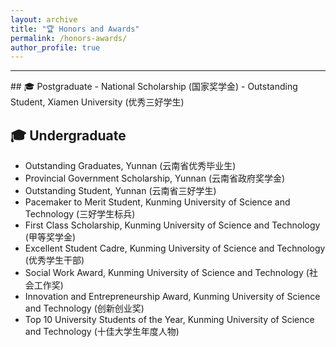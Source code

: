 ```yaml
---
layout: archive
title: "🏆 Honors and Awards"
permalink: /honors-awards/
author_profile: true
---
```

<hr>
## 🎓 Postgraduate
- National Scholarship (国家奖学金)
- Outstanding Student, Xiamen University (优秀三好学生)

## 🎓 Undergraduate
- Outstanding Graduates, Yunnan (云南省优秀毕业生)
- Provincial Government Scholarship, Yunnan (云南省政府奖学金)
- Outstanding Student, Yunnan (云南省三好学生)
- Pacemaker to Merit Student, Kunming University of Science and Technology (三好学生标兵)
- First Class Scholarship, Kunming University of Science and Technology (甲等奖学金)
- Excellent Student Cadre, Kunming University of Science and Technology (优秀学生干部)
- Social Work Award, Kunming University of Science and Technology (社会工作奖)
- Innovation and Entrepreneurship Award, Kunming University of Science and Technology (创新创业奖)
- Top 10 University Students of the Year, Kunming University of Science and Technology (十佳大学生年度人物)
